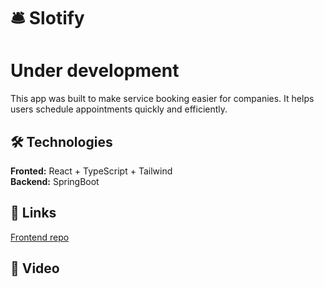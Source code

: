# 🛎️ Slotify
# Under development  
This app was built to make service booking easier for companies. It helps users schedule appointments quickly and efficiently.

## 🛠 Technologies  
**Fronted:** React + TypeScript + Tailwind  
**Backend:** SpringBoot
## 🔗 Links  
[Frontend repo](https://github.com/Jaros-777/slotify-frontend)
## 🎥 Video  
[](https://github.com/user-attachments/assets/a34000bf-576a-4773-96b2-561e86df398e)
